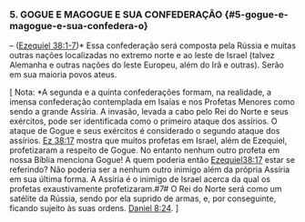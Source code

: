 ### 5\. GOGUE E MAGOGUE E SUA CONFEDERAÇÃO {#5-gogue-e-magogue-e-sua-confedera-o}

– ([Ezequiel 38:1-7](http://bibliaonline.com.br/acf/ez/38/1-7))* Essa confederação será composta pela Rússia e muitas outras nações localizadas no extremo norte e ao leste de Israel (talvez Alemanha e outras nações do leste Europeu, além do Irã e outras). Serão em sua maioria povos ateus.

[ Nota: *A segunda e a quinta confederações formam, na realidade, a imensa confederação contemplada em Isaías e nos Profetas Menores como sendo a grande Assíria. A invasão, levada a cabo pelo Rei do Norte e seus exércitos, pode ser identificada como o primeiro ataque dos assírios. O ataque de Gogue e seus exércitos é considerado o segundo ataque dos assírios. [Ez 38:17](http://bibliaonline.com.br/acf/ez/38/17) mostra que muitos profetas em Israel, além de Ezequiel, profetizaram a respeito de Gogue. No entanto nenhum outro profeta em nossa Bíblia menciona Gogue! A quem poderia então [Ezequiel38:17](http://bibliaonline.com.br/acf/ez/38/17) estar se referindo? Não poderia ser a nenhum outro inimigo além da própria Assíria em sua última forma. A Assíria é o inimigo de Israel acerca da qual os profetas exaustivamente profetizaram.#7# O Rei do Norte será como um satélite da Rússia, sendo por ela suprido de armas, e, por conseguinte, ficando sujeito às suas ordens. [Daniel 8:24](http://bibliaonline.com.br/acf/dn/8/24). ]